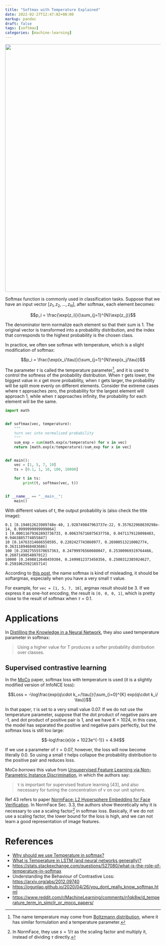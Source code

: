 ```yaml
---
title: "Softmax with Temperature Explained"
date: 2022-02-27T12:47:02+08:00
markup: pandoc
draft: false
tags: [softmax]
categories: [machine-learning]
---
```


<p align="center">
<img src="https://blog-resource-1257868508.file.myqcloud.com/202202271549378.jpg" width="800">
</p>

Softmax function is commonly used in classification tasks.
Suppose that we have an input vector $[z_1, z_2, \ldots, z_N]$, after softmax, each element becomes:

<!--more-->

$$p_i = \frac{\exp(z_i)}{\sum_{j=1}^{N}\exp(z_j)}$$

The denominator term normalize each element so that their sum is 1.
The original vector is transformed into a probability distribution,
and the index that corresponds to the highest probability is the chosen class.

In practice, we often see softmax with temperature, which is a slight modification of softmax:

$$p_i = \frac{\exp(x_i/\tau)}{\sum_{j=1}^{N}\exp(x_j/\tau)}$$

The parameter $\tau$ is called the temperature parameter[^2],
and it is used to control the softness of the probability distribution.
When $\tau$ gets lower, the biggest value in $x$ get more probability,
when $\tau$ gets larger, the probability will be split more evenly on different elements.
Consider the extreme cases where $\tau$ approaches zero, the probability for the largest element will approach 1,
while when $\tau$ approaches infinity, the probability for each element will be the same.

```python
import math


def softmax(vec, temperature):
    """
    turn vec into normalized probability
    """
    sum_exp = sum(math.exp(x/temperature) for x in vec)
    return [math.exp(x/temperature)/sum_exp for x in vec]


def main():
    vec = [1, 5, 7, 10]
    ts = [0.1, 1, 10, 100, 10000]

    for t in ts:
        print(t, softmax(vec, t))


if __name__ == "__main__":
    main()
```

With different values of t, the output probability is (also check the title image):

```
0.1 [8.194012623989748e-40, 1.928749847963737e-22, 9.357622968839298e-14, 0.9999999999999064]
1 [0.00011679362893736733, 0.006376716075637758, 0.0471179128098403, 0.9463885774855847]
10 [0.14763314666550595, 0.2202427743860977, 0.26900513210002774, 0.3631189468483686]
100 [0.23827555570657363, 0.24799976560608047, 0.25300969319764466, 0.2607149854897012]
10000 [0.2498812648459304, 0.2499812373450356, 0.2500312385924627, 0.2501062592165714]
```

According to [this post](https://medium.com/@u39kun/is-the-term-softmax-driving-you-nuts-ee232ab4f6bd), the name softmax is kind of misleading,
it should be softargmax, especially when you have a very small $\tau$ value.

For example, for `vec = [1, 5, 7, 10]`, argmax result should be 3.
If we express it as one-hot encoding, the result is `[0, 0, 0, 1]`,
which is pretty close to the result of softmax when $\tau = 0.1$.

# Applications

In [Distilling the Knowledge in a Neural Network](https://arxiv.org/pdf/1503.02531.pdf), they also used temperature parameter in softmax:

> Using a higher value for T produces a softer probability distribution over classes.

## Supervised contrastive learning

In the [MoCo](https://arxiv.org/abs/1911.05722) paper, softmax loss with temperature is used (it is a slightly modified version of InfoNCE loss):

$$Loss = -\log\frac{exp(q\cdot k_+/\tau)}{\sum_{i=0}^{K} exp(q\cdot k_i/ \tau)}$$

In that paper, $\tau$ is set to a very small value 0.07.
If we do not use the temperature parameter, suppose that the dot product of negative pairs are -1,
and dot product of positive pair is 1, and we have K = 1024,
in this case, the model has separated the positive and negative pairs perfectly,
but the softmax loss is still too large:

$$-log\frac{e}{e + 1023e^{-1}} = 4.94$$

If we use a parameter of $\tau = 0.07$, however, the loss will now become literally 0.0.
So using a small $\tau$ helps collapse the probability distribution to the positive pair and reduces loss.

MoCo *borrows* this value from [Unsupervised Feature Learning via Non-Parametric Instance Discrimination](https://arxiv.org/pdf/1805.01978.pdf), in which the authors say:

> τ is important for supervised feature learning [43], and also necessary for tuning the concentration of v on our unit sphere.

Ref 43 refers to paper [NormFace: L2 Hypersphere Embedding for Face Verification](https://arxiv.org/abs/1704.06369).
In NormFace Sec. 3.3, the authors show theoretically why it is necessary to use a scaling factor[^1] in softmax loss.
Basically, if we do not use a scaling factor, the lower bound for the loss is high,
and we can not learn a good representation of image features.

# References

+ [Why should we use Temperature in softmax?](https://stackoverflow.com/a/63471046/6064933)
+ [What is Temperature in LSTM (and neural networks generally)?](https://cs.stackexchange.com/questions/79241/what-is-temperature-in-lstm-and-neural-networks-generally)
+ https://stats.stackexchange.com/questions/527080/what-is-the-role-of-temperature-in-softmax
+ Understanding the Behaviour of Contrastive Loss: https://arxiv.org/abs/2012.09740
+ https://ogunlao.github.io/2020/04/26/you_dont_really_know_softmax.html
+ https://www.reddit.com/r/MachineLearning/comments/n1qk8w/d_temperature_term_in_simclr_or_moco_papers/

[^1]: In NormFace, they use $s=1/\tau$ as the scaling factor and multiply it, instead of dividing $\tau$ directly.
[^2]: The name temperature may come from [Boltzmann distribution](https://en.wikipedia.org/wiki/Boltzmann_distribution#The_distribution), where it has similar formulation and a temperature parameter.
